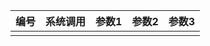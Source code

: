 



| 编号 | 系统调用 | 参数1 | 参数2 | 参数3 |
| ---- | -------- | ----- | ----- | ----- |
|      |          |       |       |       |

